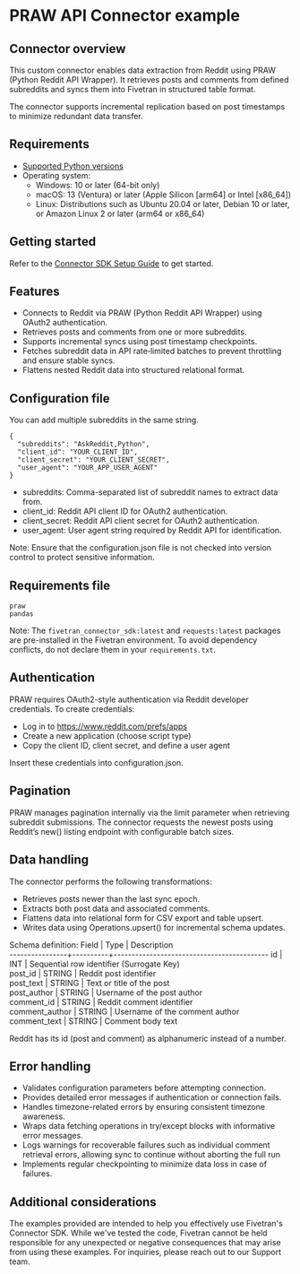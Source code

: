 # PRAW API Connector example
## Connector overview
This custom connector enables data extraction from Reddit using PRAW (Python Reddit API Wrapper). It retrieves posts and comments from defined subreddits and syncs them into Fivetran in structured table format. 

The connector supports incremental replication based on post timestamps to minimize redundant data transfer.



## Requirements
- [Supported Python versions](https://github.com/fivetran/fivetran_connector_sdk/blob/main/README.md#requirements)
- Operating system:
  - Windows: 10 or later (64-bit only)
  - macOS: 13 (Ventura) or later (Apple Silicon [arm64] or Intel [x86_64])
  - Linux: Distributions such as Ubuntu 20.04 or later, Debian 10 or later, or Amazon Linux 2 or later (arm64 or x86_64)

## Getting started
Refer to the [Connector SDK Setup Guide](https://fivetran.com/docs/connectors/connector-sdk/setup-guide) to get started.


## Features
* Connects to Reddit via PRAW (Python Reddit API Wrapper) using OAuth2 authentication.
* Retrieves posts and comments from one or more subreddits.
* Supports incremental syncs using post timestamp checkpoints.
* Fetches subreddit data in API rate‑limited batches to prevent throttling and ensure stable syncs.
* Flattens nested Reddit data into structured relational format.

## Configuration file

You can add multiple subreddits in the same string. 

```
{
  "subreddits": "AskReddit,Python",
  "client_id": "YOUR_CLIENT_ID",
  "client_secret": "YOUR_CLIENT_SECRET",
  "user_agent": "YOUR_APP_USER_AGENT"
}
```
* subreddits: Comma-separated list of subreddit names to extract data from.
* client_id: Reddit API client ID for OAuth2 authentication.
* client_secret: Reddit API client secret for OAuth2 authentication.
* user_agent: User agent string required by Reddit API for identification.

Note: Ensure that the configuration.json file is not checked into version control to protect sensitive information.

## Requirements file

```
praw
pandas
```
Note: The `fivetran_connector_sdk:latest` and `requests:latest` packages are pre-installed in the Fivetran environment. To avoid dependency conflicts, do not declare them in your `requirements.txt`.

## Authentication
PRAW requires OAuth2-style authentication via Reddit developer credentials.
To create credentials:
* Log in to https://www.reddit.com/prefs/apps
* Create a new application (choose script type)
* Copy the client ID, client secret, and define a user agent

Insert these credentials into configuration.json.

## Pagination
PRAW manages pagination internally via the limit parameter when retrieving subreddit submissions. The connector requests the newest posts using Reddit’s new() listing endpoint with configurable batch sizes.

## Data handling
The connector performs the following transformations:
* Retrieves posts newer than the last sync epoch.
* Extracts both post data and associated comments.
* Flattens data into relational form for CSV export and table upsert.
* Writes data using Operations.upsert() for incremental schema updates.

Schema definition: 
Field           |  Type    |  Description                   
----------------+----------+-------------------------------------------
id              |  INT     |  Sequential row identifier (Surrogate Key)   
post_id         |  STRING  |  Reddit post identifier        
post_text       |  STRING  |  Text or title of the post     
post_author     |  STRING  |  Username of the post author   
comment_id      |  STRING  |  Reddit comment identifier     
comment_author  |  STRING  |  Username of the comment author
comment_text    |  STRING  |  Comment body text             

Reddit has its id (post and comment) as alphanumeric instead of a number. 

## Error handling

* Validates configuration parameters before attempting connection.
* Provides detailed error messages if authentication or connection fails.
* Handles timezone-related errors by ensuring consistent timezone awareness.
* Wraps data fetching operations in try/except blocks with informative error messages.
* Logs warnings for recoverable failures such as individual comment retrieval errors,
  allowing sync to continue without aborting the full run
* Implements regular checkpointing to minimize data loss in case of failures.

## Additional considerations
The examples provided are intended to help you effectively use Fivetran's Connector SDK. While we've tested the code, Fivetran cannot be held responsible for any unexpected or negative consequences that may arise from using these examples. For inquiries, please reach out to our Support team.
